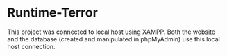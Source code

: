 # Runtime-Terror
This project was connected to local host using XAMPP. Both the website and the database (created and manipulated in phpMyAdmin) use this local host connection.
